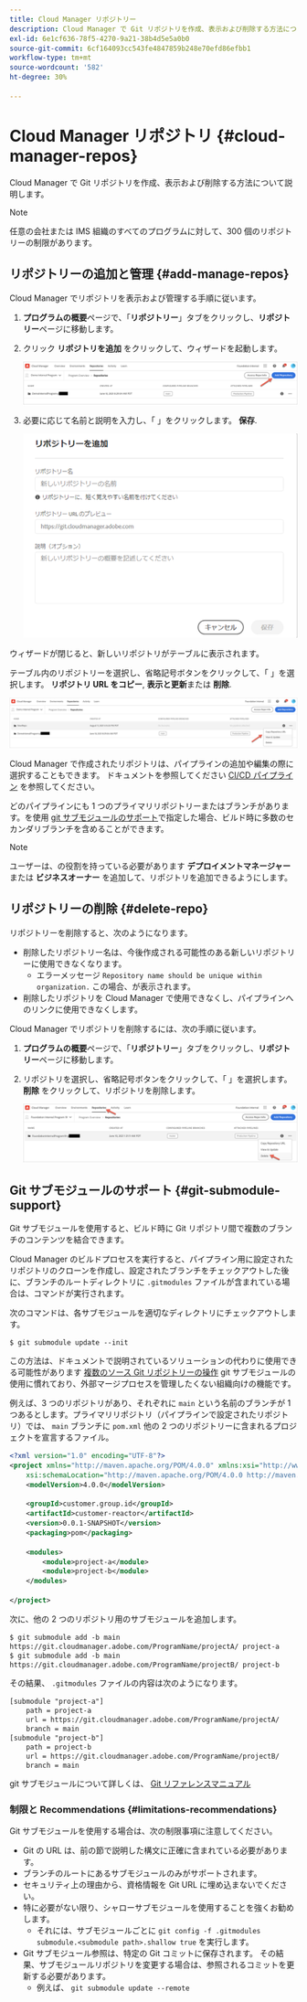 ```yaml
---
title: Cloud Manager リポジトリー
description: Cloud Manager で Git リポジトリを作成、表示および削除する方法について説明します。
exl-id: 6e1cf636-78f5-4270-9a21-38b4d5e5a0b0
source-git-commit: 6cf164093cc543fe4847859b248e70efd86efbb1
workflow-type: tm+mt
source-wordcount: '582'
ht-degree: 30%

---
```



# Cloud Manager リポジトリ {#cloud-manager-repos}

Cloud Manager で Git リポジトリを作成、表示および削除する方法について説明します。

>[!NOTE]
>
>任意の会社または IMS 組織のすべてのプログラムに対して、300 個のリポジトリーの制限があります。

## リポジトリーの追加と管理 {#add-manage-repos}

Cloud Manager でリポジトリを表示および管理する手順に従います。

1. **プログラムの概要**&#x200B;ページで、「**リポジトリー**」タブをクリックし、**リポジトリー**&#x200B;ページに移動します。

1. クリック **リポジトリを追加** をクリックして、ウィザードを起動します。

   ![リポジトリ追加ボタン](/help/implementing/cloud-manager/assets/repos/create-repo2.png)

1. 必要に応じて名前と説明を入力し、「 」をクリックします。 **保存**.

   ![リポジトリを追加ダイアログ](/help/implementing/cloud-manager/assets/repos/repo-1.png)

ウィザードが閉じると、新しいリポジトリがテーブルに表示されます。

テーブル内のリポジトリーを選択し、省略記号ボタンをクリックして、「 」を選択します。 **リポジトリ URL をコピー**, **表示と更新**&#x200B;または **削除**.

![リポジトリオプション](/help/implementing/cloud-manager/assets/repos/create-repo3.png)

Cloud Manager で作成されたリポジトリは、パイプラインの追加や編集の際に選択することもできます。 ドキュメントを参照してください [CI/CD パイプライン](/help/implementing/cloud-manager/configuring-pipelines/introduction-ci-cd-pipelines.md) を参照してください。

どのパイプラインにも 1 つのプライマリリポジトリーまたはブランチがあります。を使用 [git サブモジュールのサポート](#git-submodule-support)で指定した場合、ビルド時に多数のセカンダリブランチを含めることができます。

>[!NOTE]
>
>ユーザーは、の役割を持っている必要があります **デプロイメントマネージャー** または **ビジネスオーナー** を追加して、リポジトリを追加できるようにします。

## リポジトリーの削除 {#delete-repo}

リポジトリーを削除すると、次のようになります。

* 削除したリポジトリー名は、今後作成される可能性のある新しいリポジトリーに使用できなくなります。
   * エラーメッセージ `Repository name should be unique within organization.` この場合、が表示されます。
* 削除したリポジトリを Cloud Manager で使用できなくし、パイプラインへのリンクに使用できなくします。

Cloud Manager でリポジトリを削除するには、次の手順に従います。

1. **プログラムの概要**&#x200B;ページで、「**リポジトリー**」タブをクリックし、**リポジトリー**&#x200B;ページに移動します。

1. リポジトリを選択し、省略記号ボタンをクリックして、「 」を選択します。 **削除** をクリックして、リポジトリを削除します。

   ![リポジトリーを削除](/help/implementing/cloud-manager/assets/repos/delete-repo.png)

## Git サブモジュールのサポート {#git-submodule-support}

Git サブモジュールを使用すると、ビルド時に Git リポジトリ間で複数のブランチのコンテンツを結合できます。

Cloud Manager のビルドプロセスを実行すると、パイプライン用に設定されたリポジトリのクローンを作成し、設定されたブランチをチェックアウトした後に、ブランチのルートディレクトリに `.gitmodules` ファイルが含まれている場合は、コマンドが実行されます。

次のコマンドは、各サブモジュールを適切なディレクトリにチェックアウトします。

```
$ git submodule update --init
```

この方法は、ドキュメントで説明されているソリューションの代わりに使用できる可能性があります [複数のソース Git リポジトリーの操作](/help/implementing/cloud-manager/managing-code/working-with-multiple-source-git-repositories.md) git サブモジュールの使用に慣れており、外部マージプロセスを管理したくない組織向けの機能です。

例えば、3 つのリポジトリがあり、それぞれに `main` という名前のブランチが 1 つあるとします。プライマリリポジトリ（パイプラインで設定されたリポジトリ）では、 `main` ブランチに `pom.xml` 他の 2 つのリポジトリーに含まれるプロジェクトを宣言するファイル。

```xml
<?xml version="1.0" encoding="UTF-8"?>
<project xmlns="http://maven.apache.org/POM/4.0.0" xmlns:xsi="http://www.w3.org/2001/XMLSchema-instance"
    xsi:schemaLocation="http://maven.apache.org/POM/4.0.0 http://maven.apache.org/maven-v4_0_0.xsd">
    <modelVersion>4.0.0</modelVersion>
   
    <groupId>customer.group.id</groupId>
    <artifactId>customer-reactor</artifactId>
    <version>0.0.1-SNAPSHOT</version>
    <packaging>pom</packaging>
   
    <modules>
        <module>project-a</module>
        <module>project-b</module>
    </modules>
   
</project>
```

次に、他の 2 つのリポジトリ用のサブモジュールを追加します。

```shell
$ git submodule add -b main https://git.cloudmanager.adobe.com/ProgramName/projectA/ project-a
$ git submodule add -b main https://git.cloudmanager.adobe.com/ProgramName/projectB/ project-b
```

その結果、 `.gitmodules` ファイルの内容は次のようになります。

```text
[submodule "project-a"]
    path = project-a
    url = https://git.cloudmanager.adobe.com/ProgramName/projectA/
    branch = main
[submodule "project-b"]
    path = project-b
    url = https://git.cloudmanager.adobe.com/ProgramName/projectB/
    branch = main
```

git サブモジュールについて詳しくは、 [Git リファレンスマニュアル](https://git-scm.com/book/ja/v2/Git-Tools-Submodules)

### 制限と Recommendations {#limitations-recommendations}

Git サブモジュールを使用する場合は、次の制限事項に注意してください。

* Git の URL は、前の節で説明した構文に正確に含まれている必要があります。
* ブランチのルートにあるサブモジュールのみがサポートされます。
* セキュリティ上の理由から、資格情報を Git URL に埋め込まないでください。
* 特に必要がない限り、シャローサブモジュールを使用することを強くお勧めします。
   * それには、サブモジュールごとに `git config -f .gitmodules submodule.<submodule path>.shallow true` を実行します。
* Git サブモジュール参照は、特定の Git コミットに保存されます。 その結果、サブモジュールリポジトリを変更する場合は、参照されるコミットを更新する必要があります。
   * 例えば、 `git submodule update --remote`
